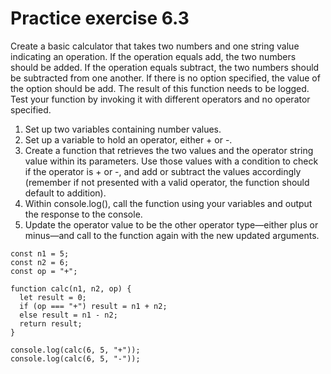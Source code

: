 # Practice exercise 6.3

Create a basic calculator that takes two numbers and one string value indicating
an operation. If the operation equals add, the two numbers should be added. If the
operation equals subtract, the two numbers should be subtracted from one another.
If there is no option specified, the value of the option should be add.
The result of this function needs to be logged. Test your function by invoking it
with different operators and no operator specified.
1. Set up two variables containing number values.
2. Set up a variable to hold an operator, either + or -.
3. Create a function that retrieves the two values and the operator string value
within its parameters. Use those values with a condition to check if the
operator is + or -, and add or subtract the values accordingly (remember if
not presented with a valid operator, the function should default to addition).
4. Within console.log(), call the function using your variables and output
the response to the console.
5. Update the operator value to be the other operator type—either plus or
minus—and call to the function again with the new updated arguments.


```
const n1 = 5;
const n2 = 6;
const op = "+";

function calc(n1, n2, op) {
  let result = 0;
  if (op === "+") result = n1 + n2;
  else result = n1 - n2;
  return result;
}

console.log(calc(6, 5, "+"));
console.log(calc(6, 5, "-"));
```
